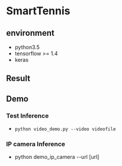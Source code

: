 # SmartTennis
## environment
- python3.5
- tensorflow >= 1.4
- keras
## Result
## Demo
### Test Inference
- `python video_demo.py --video videofile`
### IP camera Inference
- python demo_ip_camera --url [url]
